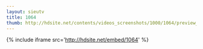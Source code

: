 ```yaml
---
layout: sieutv
title: 1064
thumb: http://hdsite.net/contents/videos_screenshots/1000/1064/preview_360p.mp4.jpg
---
```

{% include iframe src='http://hdsite.net/embed/1064' %}
 
